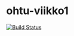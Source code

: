 # ohtu-viikko1

[![Build Status](https://travis-ci.org/tmoo/ohtu-viikko1.svg?branch=master)](https://travis-ci.org/tmoo/ohtu-viikko1)
